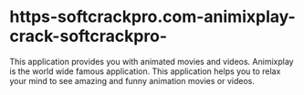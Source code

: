 # https-softcrackpro.com-animixplay-crack-softcrackpro-
 This application provides you with animated movies and videos. Animixplay is the world wide famous application. This application helps you to relax your mind to see amazing and funny animation movies or videos. 
